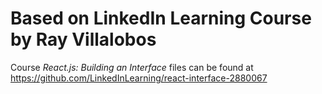 # Based on LinkedIn Learning Course by Ray Villalobos

Course *React.js: Building an Interface* files can be found at https://github.com/LinkedInLearning/react-interface-2880067
